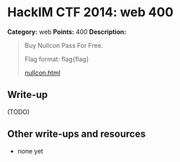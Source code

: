# HackIM CTF 2014: web 400

**Category:** web
**Points:** 400
**Description:**

> Buy Nullcon Pass For Free. 
>
> Flag format: flag{flag}
>
>	[nullcon.html](54.165.191.231/nullcon.html)

## Write-up

(TODO)

## Other write-ups and resources

* none yet
